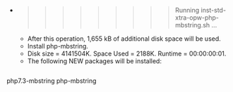 * >>>>>>>>> Running inst-std-xtra-opw-php-mbstring.sh ...
  * After this operation, 1,655 kB of additional disk space will be used.
  * Install php-mbstring.
  * Disk size = 4141504K. Space Used = 2188K. Runtime = 00:00:00:01.
  * The following NEW packages will be installed:
  ```bash
php7.3-mbstring php-mbstring
  ```
